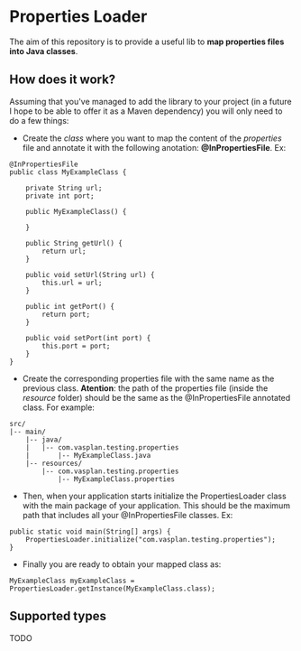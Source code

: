 # Properties Loader
The aim of this repository is to provide a useful lib to **map properties files into Java classes**.

## How does it work?
Assuming that you've managed to add the library to your project (in a future I hope to be able to offer it as a Maven dependency) you will only need to do a few things:

* Create the _class_ where you want to map the content of the _properties_ file and annotate it with the following anotation: **@InPropertiesFile**. Ex:
```
@InPropertiesFile
public class MyExampleClass {

    private String url;
    private int port;

    public MyExampleClass() {

    }

    public String getUrl() {
        return url;
    }

    public void setUrl(String url) {
        this.url = url;
    }

    public int getPort() {
        return port;
    }

    public void setPort(int port) {
        this.port = port;
    }
}
```
* Create the corresponding properties file with the same name as the previous class. **Atention**: the path of the properties file (inside the _resource_ folder) should be the same as the @InPropertiesFile annotated class. For example:
```
src/ 
|--	main/
	|-- java/
	|	|-- com.vasplan.testing.properties
	|		|-- MyExampleClass.java
	|-- resources/
		|-- com.vasplan.testing.properties
			|-- MyExampleClass.properties
```

* Then, when your application starts initialize the PropertiesLoader class with the main package of your application. This should be the maximum path that includes all your @InPropertiesFile classes. Ex:
```
public static void main(String[] args) {
    PropertiesLoader.initialize("com.vasplan.testing.properties");
}
```
* Finally you are ready to obtain your mapped class as:
```
MyExampleClass myExampleClass = PropertiesLoader.getInstance(MyExampleClass.class);
```

## Supported types
TODO

